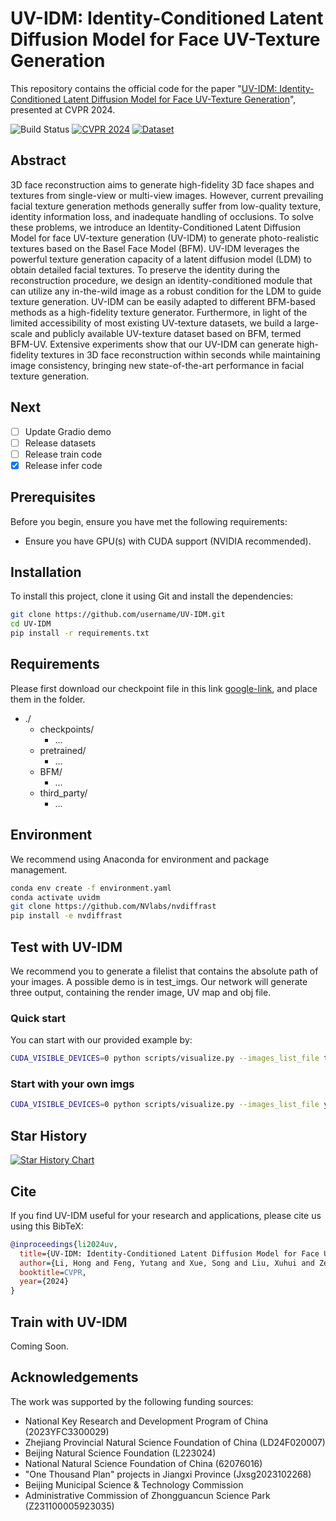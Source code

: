 # UV-IDM: Identity-Conditioned Latent Diffusion Model for Face UV-Texture Generation

This repository contains the official code for the paper "[UV-IDM: Identity-Conditioned Latent Diffusion Model for Face UV-Texture Generation](https://openaccess.thecvf.com/content/CVPR2024/papers/Li_UV-IDM_Identity-Conditioned_Latent_Diffusion_Model_for_Face_UV-Texture_Generation_CVPR_2024_paper.pdf)", presented at CVPR 2024.

![Build Status](https://img.shields.io/badge/build-passing-brightgreen.svg)
[![CVPR 2024](https://img.shields.io/badge/CVPR-2024-red.svg)](https://openaccess.thecvf.com/content/CVPR2024/papers/Li_UV-IDM_Identity-Conditioned_Latent_Diffusion_Model_for_Face_UV-Texture_Generation_CVPR_2024_paper.pdf)
[![Dataset](https://img.shields.io/badge/Dataset-Coming_Soon-lightgrey.svg)](#)



## Abstract

3D face reconstruction aims to generate high-fidelity 3D face shapes and textures from single-view or multi-view images. However, current prevailing facial texture generation methods generally suffer from low-quality texture, identity information loss, and inadequate handling of occlusions. To solve these problems, we introduce an Identity-Conditioned Latent Diffusion Model for face UV-texture generation (UV-IDM) to generate photo-realistic textures based on the Basel Face Model (BFM). UV-IDM leverages the powerful texture generation capacity of a latent diffusion model (LDM) to obtain detailed facial textures. To preserve the identity during the reconstruction procedure, we design an identity-conditioned module that can utilize any in-the-wild image as a robust condition for the LDM to guide texture generation. UV-IDM can be easily adapted to different BFM-based methods as a high-fidelity texture generator. Furthermore, in light of the limited accessibility of most existing UV-texture datasets, we build a large-scale and publicly available UV-texture dataset based on BFM, termed BFM-UV. Extensive experiments show that our UV-IDM can generate high-fidelity textures in 3D face reconstruction within seconds while maintaining image consistency, bringing new state-of-the-art performance in facial texture generation.



## Next

- [ ] Update Gradio demo
- [ ] Release datasets
- [ ] Release train code
- [x] Release infer code

## Prerequisites

Before you begin, ensure you have met the following requirements:
* Ensure you have GPU(s) with CUDA support (NVIDIA recommended).

## Installation

To install this project, clone it using Git and install the dependencies:

```bash
git clone https://github.com/username/UV-IDM.git
cd UV-IDM
pip install -r requirements.txt
```

## Requirements

Please first download our checkpoint file in this link [google-link](https://drive.google.com/drive/folders/1ZgKWL_7aFnSUiCZTt6YVCT3oSxwBwTEn?usp=sharing), and place them in the folder.

- ./
    - checkpoints/
        - ...
    - pretrained/
        - ...
    - BFM/
        - ...
    - third_party/
        - ...


## Environment
We recommend using Anaconda for environment and package management.

```bash
conda env create -f environment.yaml
conda activate uvidm
git clone https://github.com/NVlabs/nvdiffrast
pip install -e nvdiffrast
```

## Test with UV-IDM
We recommend you to generate a filelist that contains the absolute path of your images.
A possible demo is in test_imgs.
Our network will generate three output, containing the render image, UV map and obj file.

### Quick start


You can start with our provided example by:
```bash
CUDA_VISIBLE_DEVICES=0 python scripts/visualize.py --images_list_file test.txt --outdir test_imgs/output
```

### Start with your own imgs
```bash
CUDA_VISIBLE_DEVICES=0 python scripts/visualize.py --images_list_file your_txt_list --outdir your_output_path
```

## Star History

[![Star History Chart](https://api.star-history.com/svg?repos=Luh1124/UV-IDM&type=Date)](https://star-history.com/#Luh1124/UV-IDM&Date)


## Cite

If you find UV-IDM useful for your research and applications, please cite us using this BibTeX:

```bibtex
@inproceedings{li2024uv,
  title={UV-IDM: Identity-Conditioned Latent Diffusion Model for Face UV-Texture Generation},
  author={Li, Hong and Feng, Yutang and Xue, Song and Liu, Xuhui and Zeng, Bohan and Li, Shanglin and Liu, Boyu and Liu, Jianzhuang and Han, Shumin and Zhang, Baochang},
  booktitle=CVPR,
  year={2024}
}
```

## Train with UV-IDM

Coming Soon.

## Acknowledgements

The work was supported by the following funding sources:

- National Key Research and Development Program of China (2023YFC3300029)
- Zhejiang Provincial Natural Science Foundation of China (LD24F020007)
- Beijing Natural Science Foundation (L223024)
- National Natural Science Foundation of China (62076016)
- "One Thousand Plan" projects in Jiangxi Province (Jxsg2023102268)
- Beijing Municipal Science & Technology Commission
- Administrative Commission of Zhongguancun Science Park (Z231100005923035)
